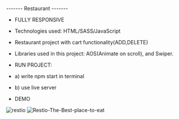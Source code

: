 ------- Restaurant -------

- FULLY RESPONSIVE
- Technologies used: HTML/SASS/JavaScript
- Restaurant project with cart functionality(ADD,DELETE)
- Libraries used in this project: AOS(Animate on scroll), and Swiper.

- RUN PROJECT:
- a) write npm start in terminal
- b) use live server

- DEMO

![restio](https://user-images.githubusercontent.com/79769638/162325952-7a9ec9fe-bd5c-4edc-90a9-8041e610d0d4.gif)
![Restio-The-Best-place-to-eat](https://user-images.githubusercontent.com/79769638/162434412-0a089ed6-0b29-43db-8185-01a7adc06b4b.png)
